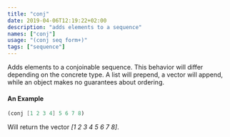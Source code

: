 ```yaml
---
title: "conj"
date: 2019-04-06T12:19:22+02:00
description: "adds elements to a sequence"
names: ["conj"]
usage: "(conj seq form+)"
tags: ["sequence"]
---
```

Adds elements to a conjoinable sequence. This behavior will differ depending on the concrete type. A list will prepend, a vector will append, while an object makes no guarantees about ordering.

#### An Example

~~~scheme
(conj [1 2 3 4] 5 6 7 8)
~~~

Will return the vector _[1 2 3 4 5 6 7 8]_.
